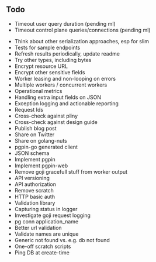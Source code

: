 ## Todo

- Timeout user query duration (pending ml)
- Timeout control plane queries/connections (pending ml)
* Think about other serialization approaches, esp for slim
* Tests for sample endpoints
* Refresh results periodically, update readme
* Try other types, including bytes
* Encrypt resource URL
* Encrypt other sensitive fields
* Worker leasing and non-looping on errors
* Multiple workers / concurrent workers
* Operational metrics
* Handling extra input fields on JSON
* Exception logging and actionable reporting
* Request Ids
* Cross-check against pliny
* Cross-check against design guide
* Publish blog post
* Share on Twitter
* Share on golang-nuts
* pgpin-go generated client
* JSON schema
* Implement pgpin
* Implement pgpin-web
* Remove goji gracefull stuff from worker output
* API versioning
* API authorization
* Remove scratch
* HTTP basic auth
* Validation library
* Capturing status in logger
* Investigate goji request logging
* pg conn application_name
* Better url validation
* Validate names are unique
* Generic not found vs. e.g. db not found
* One-off scratch scripts
* Ping DB at create-time
